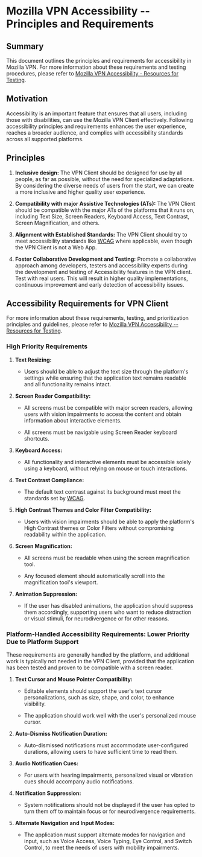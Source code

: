 # Mozilla VPN Accessibility -- Principles and Requirements

## Summary

This document outlines the principles and requirements for
accessibility in Mozilla VPN. For more information about these
requirements and testing procedures, please refer to [Mozilla VPN
Accessibility - Resources for
Testing](https://github.com/mozilla-mobile/mozilla-vpn-client/blob/main/docs/Accessibility%20-%20Testing%20Resources.md).

## Motivation

Accessibility is an important feature that ensures that all users,
including those with disabilities, can use the Mozilla VPN Client
effectively. Following accessibility principles and requirements
enhances the user experience, reaches a broader audience, and complies with
accessibility standards across all supported platforms.

## Principles

1. **Inclusive design:** The VPN Client should be designed for use by
      all people, as far as possible, without the need for specialized
      adaptations. By considering the diverse needs of users from the
      start, we can create a more inclusive and higher quality user
      experience.

2. **Compatibility with major Assistive Technologies (ATs):** The VPN
      Client should be compatible with the major ATs of the platforms
      that it runs on, including Text Size, Screen Readers, Keyboard
      Access, Text Contrast, Screen Magnification, and others.

3. **Alignment with Established Standards:** The VPN Client should try
      to meet accessibility standards like
      [WCAG](https://www.w3.org/WAI/standards-guidelines/wcag/)
      where applicable, even though the VPN Client is not a Web App.

4. **Foster Collaborative Development and Testing:** Promote a
      collaborative approach among developers, testers and accessibility
      experts during the development and testing of Accessibility
      features in the VPN client. Test with real users. This will result
      in higher quality implementations, continuous improvement and
      early detection of accessibility issues.

## Accessibility Requirements for VPN Client

For more information about these requirements, testing, and
prioritization principles and guidelines, please refer to [Mozilla VPN
Accessibility \-- Resources for
Testing](https://github.com/mozilla-mobile/mozilla-vpn-client/blob/main/docs/Accessibility%20-%20Testing%20Resources.md).

### High Priority Requirements

1. **Text Resizing:**

     - Users should be able to adjust the text size through the platform\'s
      settings while ensuring that the application text remains readable
      and all functionality remains intact.

2. **Screen Reader Compatibility:**

     - All screens must be compatible with major screen readers, allowing
      users with vision impairments to access the content and obtain
      information about interactive elements.

     - All screens must be navigable using Screen Reader keyboard
      shortcuts.

3. **Keyboard Access:**

     - All functionality and interactive elements must be accessible solely
      using a keyboard, without relying on mouse or touch interactions.

4. **Text Contrast Compliance:**

     - The default text contrast against its background must meet the
      standards set by
      [WCAG](https://www.w3.org/TR/2008/REC-WCAG20-20081211/#visual-audio-contrast-contrast).

5. **High Contrast Themes and Color Filter Compatibility:**

     - Users with vision impairments should be able to apply the
      platform\'s High Contrast themes or Color Filters without
      compromising readability within the application.

6. **Screen Magnification:**

     - All screens must be readable when using the screen magnification
      tool.

     - Any focused element should automatically scroll into the
      magnification tool\'s viewport.

7. **Animation Suppression:**

     - If the user has disabled animations, the application should suppress
      them accordingly, supporting users who want to reduce distraction
      or visual stimuli, for neurodivergence or for other reasons.

### Platform-Handled Accessibility Requirements: Lower Priority Due to Platform Support

These requirements are generally handled by the platform, and additional
work is typically not needed in the VPN Client, provided that the
application has been tested and proven to be compatible with a screen
reader.

1. **Text Cursor and Mouse Pointer Compatibility:**

     - Editable elements should support the user's text cursor personalizations,
     such as size, shape, and color, to enhance visibility.

     - The application should work well with the user\'s personalized mouse
      cursor.

2. **Auto-Dismiss Notification Duration:**

     - Auto-dismissed notifications must accommodate user-configured
      durations, allowing users to have sufficient time to read them.

3. **Audio Notification Cues:**

     - For users with hearing impairments, personalized visual or vibration
      cues should accompany audio notifications.

4. **Notification Suppression:**

     - System notifications should not be displayed if the user has opted
      to turn them off to maintain focus or for neurodivergence
      requirements.

5. **Alternate Navigation and Input Modes:**

     - The application must support alternate modes for navigation and
      input, such as Voice Access, Voice Typing, Eye Control, and Switch
      Control, to meet the needs of users with mobility impairments.

